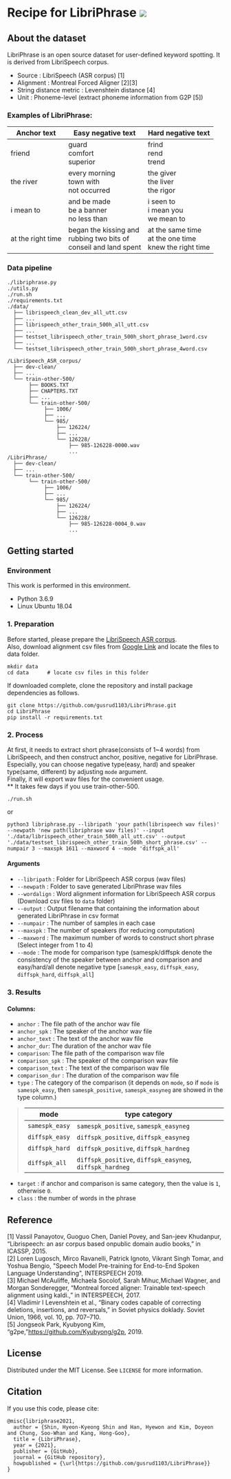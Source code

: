 # Recipe for LibriPhrase <img src="https://img.shields.io/github/license/gusrud1103/LibriPhrase"/></a>
## About the dataset
LibriPhrase is an open source dataset for user-defined keyword spotting.
It is derived from LibriSpeech corpus.
* Source : LibriSpeech (ASR corpus) [1]
* Alignment : Montreal Forced Aligner [2][3]
* String distance metric : Levenshtein distance [4]
* Unit : Phoneme-level (extract phoneme information from G2P [5])

### Examples of LibriPhrase:
|Anchor text|Easy negative text|Hard negative text|
|----|----|----|
|friend|guard<br/>comfort<br/>superior|frind<br/>rend<br/>trend|
|the river|every morning<br/>town with<br/>not occurred|the giver<br/>the liver<br/>the rigor|
|i mean to|and be made<br/>be a banner<br/>no less than|i seen to<br/>i mean you<br/>we mean to|
|at the right time|began the kissing and<br/>rubbing two bits of<br/>conseil and land spent|at the same time<br/>at the one time<br/>knew the right time|

### Data pipeline
```
./libriphrase.py
./utils.py
./run.sh
./requirements.txt
./data/
  ├── librispeech_clean_dev_all_utt.csv
  ├── ...
  ├── librispeech_other_train_500h_all_utt.csv
  ├── ...
  ├── testset_librispeech_other_train_500h_short_phrase_1word.csv
  ├── ...
  └── testset_librispeech_other_train_500h_short_phrase_4word.csv
  
/LibriSpeech_ASR_corpus/
  ├── dev-clean/
  ├── ...
  └── train-other-500/
       ├── BOOKS.TXT
       ├── CHAPTERS.TXT
       ├── ...
       └── train-other-500/
            ├── 1006/
            ├── ...
            └── 985/
                ├── 126224/       
                ├── ...
                └── 126228/
                    ├── 985-126228-0000.wav
                    ...
/LibriPhrase/
  ├── dev-clean/
  ├── ...
  └── train-other-500/
       └── train-other-500/
            ├── 1006/
            ├── ...
            └── 985/
                ├── 126224/       
                ├── ...
                └── 126228/
                    ├── 985-126228-0004_0.wav
                    ...

```

## Getting started
### Environment
This work is performed in this environment. 
* Python 3.6.9
* Linux Ubuntu 18.04

### 1. Preparation
Before started, please prepare the [LibriSpeech ASR corpus](https://www.openslr.org/12). <br/>
Also, download alignment csv files from [Google Link](https://drive.google.com/drive/folders/1oUEOmINlwHVrT32b4XxQB3OkyEiL3buh?usp=sharing) and locate the files to data folder.
```
mkdir data
cd data      # locate csv files in this folder
```
If downloaded complete, clone the repository and install package dependencies as follows.
```
git clone https://github.com/gusrud1103/LibriPhrase.git
cd LibriPhrase
pip install -r requirements.txt
```

### 2. Process
At first, it needs to extract short phrase(consists of 1~4 words) from LibriSpeech, and then construct anchor, positive, negative for LibriPhrase. <br/>
Especially, you can choose negative type(easy, hard) and speaker type(same, different) by adjusting ```mode``` argument. <br/>
Finally, it will export wav files for the convenient usage. <br/>
** It takes few days if you use train-other-500.
```
./run.sh
```
or
```
python3 libriphrase.py --libripath 'your path(librispeech wav files)' --newpath 'new path(libriphrase wav files)' --input './data/librispeech_other_train_500h_all_utt.csv' --output './data/testset_librispeech_other_train_500h_short_phrase.csv' --numpair 3 --maxspk 1611 --maxword 4 --mode 'diffspk_all'
```
#### Arguments
* ```--libripath``` : Folder for LibriSpeech ASR corpus (wav files)
* ```--newpath``` : Folder to save generated LibriPhrase wav files
* ```--wordalign``` : Word alignment information for LibriSpeech ASR corpus (Download csv files to ```data``` folder)
* ```--output``` : Output filename that containing the information about generated LibriPhrase in csv format
* ```--numpair``` : The number of samples in each case 
* ```--maxspk``` : The number of speakers (for reducing computation)
* ```--maxword``` : The maximum number of words to construct short phrase (Select integer from 1 to 4) <br/>
* ```--mode``` : The mode for comparison type (samespk/diffspk denote the consistency of the speaker between anchor and comparison and easy/hard/all denote negative type [```samespk_easy```, ```diffspk_easy```, ```diffspk_hard```, ```diffspk_all```]

### 3. Results
#### Columns:
* ```anchor``` : The file path of the anchor wav file
* ```anchor_spk``` : The speaker of the anchor wav file
* ```anchor_text``` : The text of the anchor wav file
* ```anchor_dur```: The duration of the anchor wav file
* ```comparison```: The file path of the comparison wav file
* ```comparison_spk``` : The speaker of the comparison wav file
* ```comparison_text``` : The text of the comparison wav file
* ```comparison_dur``` : The duration of the comparison wav file
* ```type``` : The category of the comparison (it depends on ```mode```, so if ```mode``` is ```samespk_easy```, then ```samespk_positive```, ```samespk_easyneg``` are showed in the type column.)
>|mode|type category|
>|----|--------|
>|```samespk_easy```|```samespk_positive```, ```samespk_easyneg```|
>|```diffspk_easy```|```diffspk_positive```, ```diffspk_easyneg```|
>|```diffspk_hard```|```diffspk_positive```, ```diffspk_hardneg```|
>|```diffspk_all```|```diffspk_positive```, ```diffspk_easyneg```, ```diffspk_hardneg```|
* ```target``` : if anchor and comparison is same category, then the value is ```1```, otherwise ```0```.
* ```class``` : the number of words in the phrase

## Reference
[1] Vassil Panayotov, Guoguo Chen, Daniel Povey, and San-jeev Khudanpur, “Librispeech:  an asr corpus based onpublic domain audio books,” in ICASSP, 2015.<br/>
[2] Loren Lugosch, Mirco Ravanelli, Patrick Ignoto, Vikrant Singh Tomar, and Yoshua Bengio, "Speech Model Pre-training for End-to-End Spoken Language Understanding", INTERSPEECH 2019. <br/>
[3] Michael McAuliffe, Michaela Socolof,  Sarah  Mihuc,Michael Wagner, and Morgan Sonderegger, “Montreal forced  aligner: Trainable text-speech alignment using kaldi.,” in INTERSPEECH, 2017.<br/>
[4] Vladimir I Levenshtein et al., “Binary codes capable of correcting deletions, insertions, and reversals,” in Soviet physics doklady. Soviet Union, 1966, vol. 10, pp. 707–710.<br/>
[5] Jongseok Park, Kyubyong Kim, “g2pe,”https://github.com/Kyubyong/g2p, 2019.<br/>
## License
Distributed under the MIT License. See ```LICENSE``` for more information.

## Citation
If you use this code, please cite:
```
@misc{libriphrase2021,
  author = {Shin, Hyeon-Kyeong Shin and Han, Hyewon and Kim, Doyeon and Chung, Soo-Whan and Kang, Hong-Goo},
  title = {LibriPhrase},
  year = {2021},
  publisher = {GitHub},
  journal = {GitHub repository},
  howpublished = {\url{https://github.com/gusrud1103/LibriPhrase}}
}
```
